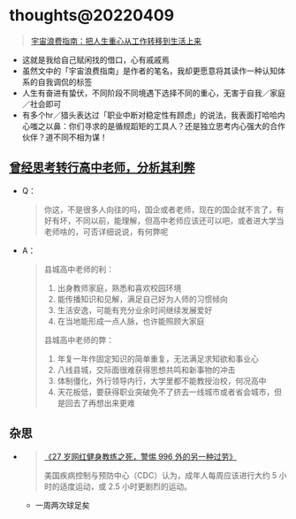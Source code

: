 # thoughts@20220409

> [宇宙浪费指南：把人生重心从工作转移到生活上来](https://sspai.com/post/72376)

- 这就是我给自己赋闲找的借口，心有戚戚焉
- 虽然文中的「宇宙浪费指南」是作者的笔名，我却更愿意将其读作一种认知体系的自我调侃的标签
- 人生有奋进有蛰伏，不同阶段不同境遇下选择不同的重心，无害于自我／家庭／社会即可
- 有多个hr／猎头表达过「职业中断对稳定性有顾虑」的说法，我表面打哈哈内心嗤之以鼻：你们寻求的是循规蹈矩的工具人？还是独立思考内心强大的合作伙伴？道不同不相为谋！

## [曾经思考转行高中老师，分析其利弊](https://www.v2ex.com/t/845618?p=3#r_11550396)
- Q：
  > 你这，不是很多人向往的吗，国企或者老师，现在的国企就不言了，有好有坏，不同以前，能理解，但高中老师应该还可以吧，或者进大学当老师啥的，可否详细说说，有何弊呢
- A：
  > 县城高中老师的利：
  > 1. 出身教师家庭，熟悉和喜欢校园环境
  > 2. 能传播知识和见解，满足自己好为人师的习惯倾向
  > 3. 生活安逸，可能有充分业余时间继续发展爱好
  > 4. 在当地能形成一点人脉，也许能照顾大家庭
  >
  > 县城高中老师的弊：
  > 1. 年复一年作固定知识的简单重复，无法满足求知欲和事业心
  > 2. 八线县城，交际面很难获得思想共鸣和新事物的冲击
  > 3. 体制僵化，外行领导内行，大学里都不能教授治校，何况高中
  > 4. 天花板低，要获得职业突破免不了挤去一线城市或者省会城市，但是回去了再想出来更难

## 杂思
- > [《27 岁网红健身教练之死，警惕 996 外的另一种过劳》](https://www.ifanr.com/1480757)
  >
  > 美国疾病控制与预防中心（CDC）认为，成年人每周应该进行大约 5 小时的适度运动，或 2.5 小时更剧烈的运动。
  - 一周两次球足矣
